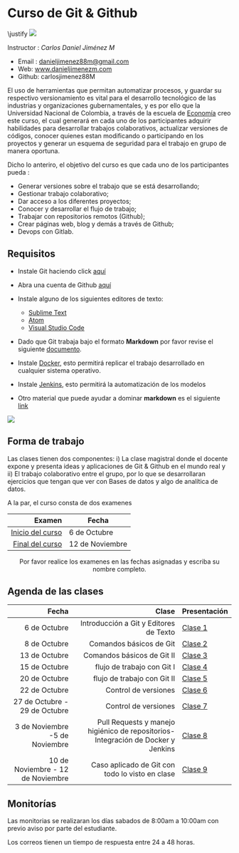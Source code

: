 # Curso  de Git & Github
\justify
![](https://conflictos-ambientales.net/oca_bd/img/Logo%20UN.jpg)


Instructor : *Carlos Daniel Jiménez M*

* Email : danieljimenez88m@gmail.com
* Web: www.danieljimenezm.com
* Github: carlosjimenez88M

El uso de herramientas que permitan automatizar procesos, y guardar su respectivo versionamiento es vital para el desarrollo tecnológico de las industrias y organizaciones gubernamentales, y es por ello que la Universidad Nacional de Colombia, a través de la escuela de [Economía](http://www.fce.unal.edu.co/pec.html) creo este curso, el cual generará en cada uno de los participantes adquirir habilidades para desarrollar trabajos colaborativos, actualizar versiones de códigos, conocer quienes estan modificando o participando en los proyectos y generar un esquema de seguridad para el trabajo en grupo de manera oportuna.

Dicho lo anteriro, el objetivo del curso es que cada uno de los participantes pueda :

* Generar versiones sobre el trabajo que se está desarrollando;
* Gestionar trabajo colaborativo;
* Dar acceso a los diferentes proyectos;
* Conocer y desarrollar el flujo de trabajo;
* Trabajar con repositorios remotos (Github);
* Crear páginas web, blog y demás a través de Github;
* Devops con Gitlab.


## Requisitos

* Instale Git haciendo click [aquí](https://git-scm.com/)
* Abra una cuenta de Github [aquí](https://github.com/)
* Instale alguno de los siguientes editores de texto:
  + [Sublime Text](https://www.sublimetext.com/3)
  + [Atom](https://atom.io/)
  + [Visual Studio Code](https://code.visualstudio.com/download)
* Dado que Git trabaja bajo el formato **Markdown** por favor revise el siguiente [documento](https://guides.github.com/pdfs/markdown-cheatsheet-online.pdf).

* Instale [Docker](https://www.docker.com/), esto permitirá replicar el trabajo desarrollado en cualquier sistema operativo.

* Instale [Jenkins](https://www.jenkins.io/), esto permitirá la automatización de los modelos 


* Otro material que puede ayudar a dominar **markdown** es el siguiente [link](https://docs.github.com/es/github/writing-on-github/basic-writing-and-formatting-syntax)

![](https://miro.medium.com/max/1400/1*t5fqqkzm9lZc4V-hMxh79g.png)

## Forma de trabajo

Las clases tienen dos componentes: i) La clase magistral donde el docente expone y presenta ideas y aplicaciones de Git & Github en el mundo real y ii) El trabajo colaborativo entre el grupo, por lo que se desarrollaran ejercicios que tengan que ver con Bases de datos y algo de analítica de datos.


A la par, el curso consta de dos examenes 

|Examen|Fecha|
|-----:|-----|
|[Inicio del curso](https://docs.google.com/forms/d/1vMYu1IS4nJ0Fqnx-vgCxlm9DVg7un7_NJE8Kfekq9yw/edit?ts=5f681b8f)|6 de Octubre|
|[Final del curso](https://docs.google.com/forms/d/1EL2uyevVIEeUBmG7Cr6l3YqkCveBDETWnx58GGcxN2g/edit?ts=5f681ffc)|12 de Noviembre|

<center>Por favor realice los examenes en las fechas asignadas y escriba su nombre completo.</center>

## Agenda de las clases

|Fecha|Clase|Presentación|
|----:|----:|------------|
|6 de Octubre|Introducción a Git y Editores de Texto|[Clase 1](https://github.com/carlosjimenez88M/Github-Class/blob/master/Presentations/Clase-1.pdf)|
|8 de Octubre|Comandos básicos de Git|[Clase 2]()|
|13 de Octubre|Comandos básicos de Git II|[Clase 3]()|
|15 de Octubre|flujo de trabajo con Git I|[Clase 4]()|
|20 de Octubre|flujo de trabajo con Git II|[Clase 5]()|
|22 de Octubre|Control de versiones|[Clase 6]()|
|27 de Octubre - 29 de Octubre|Control de versiones|[Clase 7]()|
|3 de Noviembre -5 de Noviembre|Pull Requests y manejo higiénico de repositorios- Integración de Docker y Jenkins |[Clase 8]()|
|10 de Noviembre - 12 de Noviembre|Caso aplicado de Git con todo lo visto en clase|[Clase 9]()|


## Monitorías

Las monitorias se realizaran los días sabados de 8:00am a 10:00am con previo aviso por parte del estudiante.

Los correos tienen un tiempo de respuesta entre 24 a 48 horas.
















